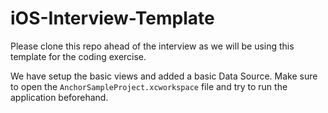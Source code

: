 # iOS-Interview-Template

Please clone this repo ahead of the interview as we will be using this template for the coding exercise.

We have setup the basic views and added a basic Data Source. Make sure to open the `AnchorSampleProject.xcworkspace` file and try to run the application beforehand.
